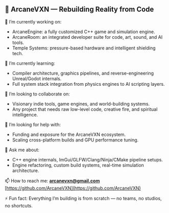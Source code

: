 <!--
**ArcaneVXN/ArcaneVXN** is a ✨ _special_ ✨ repository because its `README.md` (this file) appears on your GitHub profile.
-->

## 🔮 ArcaneVXN — Rebuilding Reality from Code

🔭 I’m currently working on:
- ArcaneEngine: a fully customized C++ game and simulation engine.
- ArcaneRoom: an integrated developer suite for code, art, sound, and AI tools.
- Temple Systems: pressure-based hardware and intelligent shielding tech.

🌱 I’m currently learning:
- Compiler architecture, graphics pipelines, and reverse-engineering Unreal/Godot internals.
- Full system stack integration from physics engines to AI scripting layers.

👯 I’m looking to collaborate on:
- Visionary indie tools, game engines, and world-building systems.
- Any project that needs raw low-level code, creative fire, and spiritual intelligence.

🤔 I’m looking for help with:
- Funding and exposure for the ArcaneVXN ecosystem.
- Scaling cross-platform builds and GPU performance tuning.

💬 Ask me about:
- C++ engine internals, ImGui/GLFW/Clang/Ninja/CMake pipeline setups.
- Engine refactoring, custom build systems, real-time simulation architecture.

📫 How to reach me:
**arcanevxn@gmail.com**  
[https://github.com/ArcaneVXN](https://github.com/ArcaneVXN)

⚡ Fun fact:
Everything I’m building is from scratch — no teams, no studios, no shortcuts.

